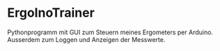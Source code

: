 # ErgoInoTrainer
Pythonprogramm mit GUI zum Steuern meines Ergometers per Arduino. Ausserdem zum Loggen und Anzeigen der Messwerte.
